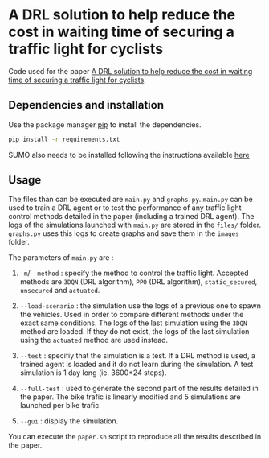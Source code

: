 # A DRL solution to help reduce the cost in waiting time of securing a traffic light for cyclists

Code used for the paper [A DRL solution to help reduce the cost in waiting time of securing a traffic light for cyclists](https://arxiv.org/abs/2311.13905).


## Dependencies and installation

Use the package manager [pip](https://pypi.org/project/pip/) to install the dependencies.

```bash
pip install -r requirements.txt
```
 SUMO also needs to be installed following the instructions available [here](https://sumo.dlr.de/docs/Installing/index.html)

## Usage

The files than can be executed are `main.py` and `graphs.py`. `main.py` can be used to train a DRL agent or to test the performance of any traffic light control methods detailed in the paper (including a trained DRL agent). The logs of the simulations launched with `main.py` are stored in the `files/` folder. `graphs.py` uses this logs to create graphs and save them in the `images` folder. 

The parameters of `main.py` are :

1. `-m`/`--method` : specify the method to control the traffic light. Accepted methods are `3DQN` (DRL algorithm), `PPO` (DRL algorithm), `static_secured`, `unsecured` and `actuated`.

2. `--load-scenario` : the simulation use the logs of a previous one to spawn the vehicles. Used in order to compare different methods under the exact same conditions. The logs of the last simulation using the `3DQN` method are loaded. If they do not exist, the logs of the last simulation using the `actuated` method are used instead.

3. `--test` : specifiy that the simulation is a test. If a DRL method is used, a trained agent is loaded and it do not learn during the simulation. A test simulation is 1 day long (ie. 3600*24 steps).

4. `--full-test` : used to generate the second part of the results detailed in the paper. The bike trafic is linearly modified and 5 simulations are launched per bike trafic.

5. `--gui` : display the simulation.

You can execute the `paper.sh` script to reproduce all the results described in the paper.

